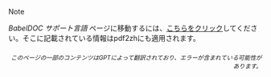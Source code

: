 > [!NOTE]
> *BabelDOC サポート言語* ページに移動するには、[こちらをクリック](https://funstory-ai.github.io/BabelDOC/supported_languages/)してください。そこに記載されている情報はpdf2zhにも適用されます。

<div align="right"> 
<h6><small>このページの一部のコンテンツはGPTによって翻訳されており、エラーが含まれている可能性があります。</small></h6>